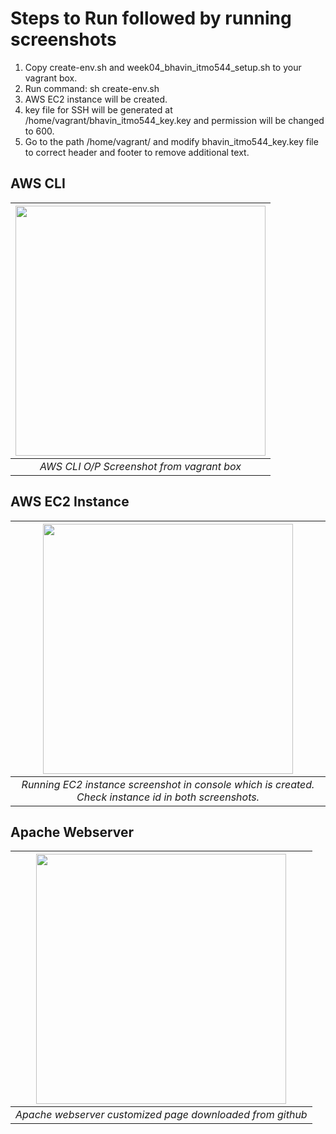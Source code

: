 # Steps to Run followed by running screenshots

1. Copy create-env.sh and week04_bhavin_itmo544_setup.sh to your vagrant box.
2. Run command: sh create-env.sh
3. AWS EC2 instance will be created.
4. key file for SSH will be generated at /home/vagrant/bhavin_itmo544_key.key and permission will be changed to 600.
5. Go to the path /home/vagrant/ and modify bhavin_itmo544_key.key file to correct header and footer to remove additional text.

## AWS CLI

| <img src="https://github.com/illinoistech-itm/bpatel68/blob/master/itmo-544/Week-04/images/pic1.jpg" alt="" style="width: 400px;"/> |
|:--:| 
| *AWS CLI O/P Screenshot from vagrant box* |


## AWS EC2 Instance

| <img src="https://github.com/illinoistech-itm/bpatel68/blob/master/itmo-544/Week-04/images/pic2.jpg" alt="" style="width: 400px;"/> |
|:--:| 
| *Running EC2 instance screenshot in console which is created. Check instance id in both screenshots.* |


## Apache Webserver

| <img src="https://github.com/illinoistech-itm/bpatel68/blob/master/itmo-544/Week-04/images/pic3.jpg" alt="" style="width: 400px;"/> |
|:--:| 
| *Apache webserver customized page downloaded from github* |